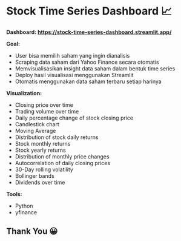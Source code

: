 # Stock Time Series Dashboard 📈
**Dashboard: https://stock-time-series-dashboard.streamlit.app/**

**Goal:**
- User bisa memilih saham yang ingin dianalisis
- Scraping data saham dari Yahoo Finance secara otomatis
- Memvisualisasikan insight data saham dalam bentuk time series
- Deploy hasil visualisasi menggunakan Streamlit
- Otomatis menggunakan data saham terbaru setiap harinya

**Visualization:**
- Closing price over time
- Trading volume over time
- Daily percentage change of stock closing price
- Candlestick chart
- Moving Average
- Distribution of stock daily returns
- Stock monthly returns
- Stock yearly returns
- Distribution of monthly price changes
- Autocorrelation of daily closing prices
- 30-Day rolling volatility
- Bollinger bands
- Dividends over time

**Tools:**
- Python
- yfinance

## **Thank You 😀**